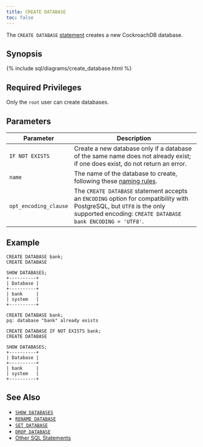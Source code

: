 ```yaml
---
title: CREATE DATABASE
toc: false
---
```


The `CREATE DATABASE` [statement](sql-statements.html) creates a new CockroachDB database.  

<div id="toc"></div>

## Synopsis

{% include sql/diagrams/create_database.html %}

## Required Privileges

Only the `root` user can create databases.

## Parameters

Parameter | Description
----------|------------
`IF NOT EXISTS` | Create a new database only if a database of the same name does not already exist; if one does exist, do not return an error. 
`name` | The name of the database to create, following these [naming rules](identifiers.html).
`opt_encoding_clause` | The `CREATE DATABASE` statement accepts an `ENCODING` option for compatibility with PostgreSQL, but `UTF8` is the only supported encoding: `CREATE DATABASE bank ENCODING = 'UTF8'`.

## Example

~~~
CREATE DATABASE bank;
CREATE DATABASE

SHOW DATABASES;
+----------+
| Database |
+----------+
| bank     |
| system   |
+----------+

CREATE DATABASE bank;
pq: database "bank" already exists

CREATE DATABASE IF NOT EXISTS bank;
CREATE DATABASE

SHOW DATABASES;
+----------+
| Database |
+----------+
| bank     |
| system   |
+----------+
~~~

## See Also

- [`SHOW DATABASES`](show-databases.html)
- [`RENAME DATABASE`](rename-database.html)
- [`SET DATABASE`](set-database.html)
- [`DROP DATABASE`](drop-database.html)
- [Other SQL Statements](sql-statements.html)